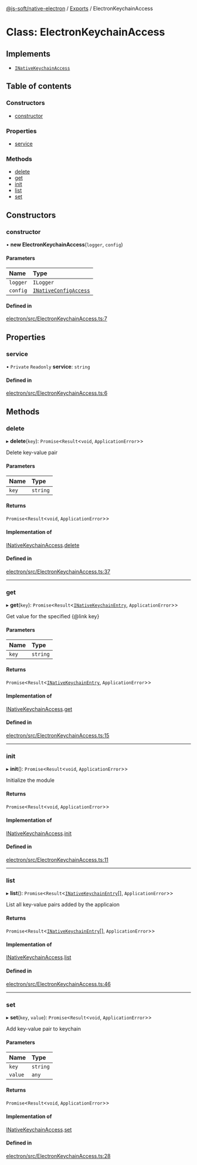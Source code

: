[@js-soft/native-electron](../README.md) / [Exports](../modules.md) / ElectronKeychainAccess

# Class: ElectronKeychainAccess

## Implements

- [`INativeKeychainAccess`](../interfaces/INativeKeychainAccess.md)

## Table of contents

### Constructors

- [constructor](ElectronKeychainAccess.md#constructor)

### Properties

- [service](ElectronKeychainAccess.md#service)

### Methods

- [delete](ElectronKeychainAccess.md#delete)
- [get](ElectronKeychainAccess.md#get)
- [init](ElectronKeychainAccess.md#init)
- [list](ElectronKeychainAccess.md#list)
- [set](ElectronKeychainAccess.md#set)

## Constructors

### constructor

• **new ElectronKeychainAccess**(`logger`, `config`)

#### Parameters

| Name | Type |
| :------ | :------ |
| `logger` | `ILogger` |
| `config` | [`INativeConfigAccess`](../interfaces/INativeConfigAccess.md) |

#### Defined in

[electron/src/ElectronKeychainAccess.ts:7](https://github.com/js-soft/ts-native-access/blob/feba5fc/packages/electron/src/ElectronKeychainAccess.ts#L7)

## Properties

### service

• `Private` `Readonly` **service**: `string`

#### Defined in

[electron/src/ElectronKeychainAccess.ts:6](https://github.com/js-soft/ts-native-access/blob/feba5fc/packages/electron/src/ElectronKeychainAccess.ts#L6)

## Methods

### delete

▸ **delete**(`key`): `Promise`<`Result`<`void`, `ApplicationError`\>\>

Delete key-value pair

#### Parameters

| Name | Type |
| :------ | :------ |
| `key` | `string` |

#### Returns

`Promise`<`Result`<`void`, `ApplicationError`\>\>

#### Implementation of

[INativeKeychainAccess](../interfaces/INativeKeychainAccess.md).[delete](../interfaces/INativeKeychainAccess.md#delete)

#### Defined in

[electron/src/ElectronKeychainAccess.ts:37](https://github.com/js-soft/ts-native-access/blob/feba5fc/packages/electron/src/ElectronKeychainAccess.ts#L37)

___

### get

▸ **get**(`key`): `Promise`<`Result`<[`INativeKeychainEntry`](../interfaces/INativeKeychainEntry.md), `ApplicationError`\>\>

Get value for the specified {@link key}

#### Parameters

| Name | Type |
| :------ | :------ |
| `key` | `string` |

#### Returns

`Promise`<`Result`<[`INativeKeychainEntry`](../interfaces/INativeKeychainEntry.md), `ApplicationError`\>\>

#### Implementation of

[INativeKeychainAccess](../interfaces/INativeKeychainAccess.md).[get](../interfaces/INativeKeychainAccess.md#get)

#### Defined in

[electron/src/ElectronKeychainAccess.ts:15](https://github.com/js-soft/ts-native-access/blob/feba5fc/packages/electron/src/ElectronKeychainAccess.ts#L15)

___

### init

▸ **init**(): `Promise`<`Result`<`void`, `ApplicationError`\>\>

Initialize the module

#### Returns

`Promise`<`Result`<`void`, `ApplicationError`\>\>

#### Implementation of

[INativeKeychainAccess](../interfaces/INativeKeychainAccess.md).[init](../interfaces/INativeKeychainAccess.md#init)

#### Defined in

[electron/src/ElectronKeychainAccess.ts:11](https://github.com/js-soft/ts-native-access/blob/feba5fc/packages/electron/src/ElectronKeychainAccess.ts#L11)

___

### list

▸ **list**(): `Promise`<`Result`<[`INativeKeychainEntry`](../interfaces/INativeKeychainEntry.md)[], `ApplicationError`\>\>

List all key-value pairs added by the applicaion

#### Returns

`Promise`<`Result`<[`INativeKeychainEntry`](../interfaces/INativeKeychainEntry.md)[], `ApplicationError`\>\>

#### Implementation of

[INativeKeychainAccess](../interfaces/INativeKeychainAccess.md).[list](../interfaces/INativeKeychainAccess.md#list)

#### Defined in

[electron/src/ElectronKeychainAccess.ts:46](https://github.com/js-soft/ts-native-access/blob/feba5fc/packages/electron/src/ElectronKeychainAccess.ts#L46)

___

### set

▸ **set**(`key`, `value`): `Promise`<`Result`<`void`, `ApplicationError`\>\>

Add key-value pair to keychain

#### Parameters

| Name | Type |
| :------ | :------ |
| `key` | `string` |
| `value` | `any` |

#### Returns

`Promise`<`Result`<`void`, `ApplicationError`\>\>

#### Implementation of

[INativeKeychainAccess](../interfaces/INativeKeychainAccess.md).[set](../interfaces/INativeKeychainAccess.md#set)

#### Defined in

[electron/src/ElectronKeychainAccess.ts:28](https://github.com/js-soft/ts-native-access/blob/feba5fc/packages/electron/src/ElectronKeychainAccess.ts#L28)
